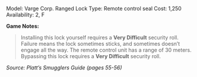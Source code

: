 Model: Varge Corp. Ranged Lock
Type: Remote control seal
Cost: 1,250
Availability: 2, F

**Game Notes:** 
> Installing this lock yourself requires a **Very Difficult** security roll. Failure means the lock sometimes sticks, and sometimes doesn’t engage all the way. The remote control unit has a range of 30 meters. Bypassing this lock requires a **Very Difficult** security roll.

*Source: Platt’s Smugglers Guide (pages 55-56)*